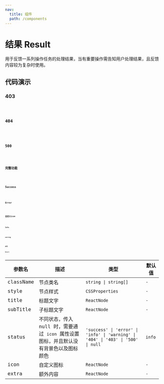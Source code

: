 ```yaml
---
nav:
  title: 组件
  path: /components
---
```


# 结果 Result

用于反馈一系列操作任务的处理结果，当有重要操作需告知用户处理结果，且反馈内容较为复杂时使用。

## 代码演示

### 403

<code src="./__demo__/403.demo.tsx" />

### 404

<code src="./__demo__/404.demo.tsx" />

### 500

<code src="./__demo__/500.demo.tsx" />

### 完整功能

<code src="./__demo__/all.demo.tsx" />

### Success

<code src="./__demo__/basic.demo.tsx" />

### Error

<code src="./__demo__/error.demo.tsx" />

### 自定义icon

<code src="./__demo__/icon.demo.tsx" />

### Info

<code src="./__demo__/info.demo.tsx" />

### warning

<code src="./__demo__/warning.demo.tsx" />

## API

### Result

|参数名|描述|类型|默认值|
|---|---|---|---|
|className|节点类名|`string \| string[]`|`-`|
|style|节点样式|`CSSProperties`|`-`|
|title|标题文字|`ReactNode`|`-`|
|subTitle|子标题文字|`ReactNode`|`-`|
|status|不同状态，传入 null 时，需要通过 `icon` 属性设置图标，并且默认没有背景色以及图标颜色|`'success' \| 'error' \| 'info' \| 'warning' \| '404' \| '403' \| '500' \| null`|`info`|
|icon|自定义图标|`ReactNode`|`-`|
|extra|额外内容|`ReactNode`|`-`|
